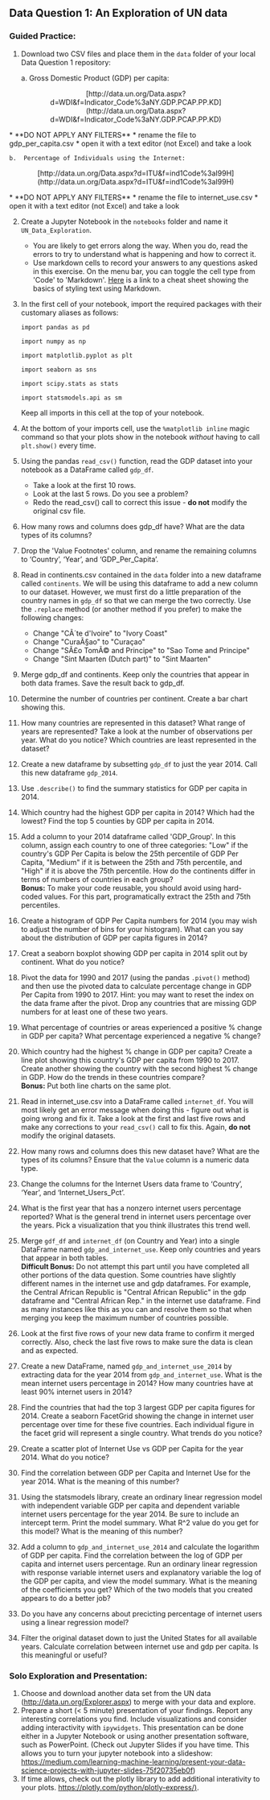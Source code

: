 ## **Data Question 1: An Exploration of UN data**

### Guided Practice:
 1.	Download two CSV files and place them in the `data` folder of your local Data Question 1 repository:
    
    a.	Gross Domestic Product (GDP) per capita: 
<p align="center">
[http://data.un.org/Data.aspx?d=WDI&f=Indicator_Code%3aNY.GDP.PCAP.PP.KD](http://data.un.org/Data.aspx?d=WDI&f=Indicator_Code%3aNY.GDP.PCAP.PP.KD)
</p>  
        * **DO NOT APPLY ANY FILTERS**
        * rename the file to gdp_per_capita.csv
        * open it with a text editor (not Excel) and take a look
    
    b.	Percentage of Individuals using the Internet: 
<p align="center">
[http://data.un.org/Data.aspx?d=ITU&f=ind1Code%3aI99H](http://data.un.org/Data.aspx?d=ITU&f=ind1Code%3aI99H)
</p>  
        * **DO NOT APPLY ANY FILTERS**
        * rename the file to internet_use.csv
        * open it with a text editor (not Excel) and take a look

2. Create a Jupyter Notebook in the `notebooks` folder and name it `UN_Data_Exploration`.
    *  You are likely to get errors along the way. When you do, read the errors to try to understand what is happening and how to correct it.
    * Use markdown cells to record your answers to any questions asked in this exercise. On the menu bar, you can toggle the cell type from 'Code' to 'Markdown'. [Here](https://www.markdownguide.org/cheat-sheet/) is a link to a cheat sheet showing the basics of styling text using Markdown.

3.	In the first cell of your notebook, import the required packages with their customary aliases as follows:

    `import pandas as pd` 
    
    `import numpy as np` 
    
    `import matplotlib.pyplot as plt` 
    
    `import seaborn as sns`
    
    `import scipy.stats as stats`
    
    `import statsmodels.api as sm`
    
    Keep all imports in this cell at the top of your notebook.
    
4.	At the bottom of your imports cell, use the `%matplotlib inline` magic command so that your plots show in the notebook _without_ having to call `plt.show()` every time.

5.	Using the pandas `read_csv()` function, read the GDP dataset into your notebook as a DataFrame called `gdp_df`. 
    * Take a look at the first 10 rows. 
    * Look at the last 5 rows. Do you see a problem?
    * Redo the read_csv() call to correct this issue - **do not** modify the original csv file.

6. How many rows and columns does gdp_df have? What are the data types of its columns?

7. Drop the 'Value Footnotes' column, and rename the remaining columns to ‘Country’, ‘Year’, and ‘GDP_Per_Capita’.

8. Read in continents.csv contained in the `data` folder into a new dataframe called `continents`. We will be using this dataframe to add a new column to our dataset. However, we must first do a little preparation of the country names in `gdp_df` so that we can merge the two correctly. Use the `.replace` method (or another method if you prefer) to make the following changes:
    * Change "CÃ´te d'Ivoire" to "Ivory Coast"
    * Change "CuraÃ§ao" to "Curaçao"
    * Change "SÃ£o TomÃ© and Principe" to "Sao Tome and Principe"
    * Change "Sint Maarten (Dutch part)" to "Sint Maarten"

9. Merge gdp_df and continents. Keep only the countries that appear in both data frames. Save the result back to gdp_df.

10. Determine the number of countries per continent. Create a bar chart showing this.

11. How many countries are represented in this dataset? What range of years are represented? Take a look at the number of observations per year. What do you notice? Which countries are least represented in the dataset?

12. Create a new dataframe by subsetting `gdp_df` to just the year 2014. Call this new dataframe `gdp_2014`.

13. Use `.describe()` to find the summary statistics for GDP per capita in 2014. 

14. Which country had the highest GDP per capita in 2014? Which had the lowest? Find the top 5 counties by GDP per capita in 2014.

15. Add a column to your 2014 dataframe called 'GDP_Group'. In this column, assign each country to one of three categories: "Low" if the country's GDP Per Capita is below the 25th percentile of GDP Per Capita, "Medium" if it is between the 25th and 75th percentile, and "High" if it is above the 75th percentile. How do the continents differ in terms of numbers of countries in each group?  
 **Bonus:** To make your code reusable, you should avoid using hard-coded values. For this part, programatically extract the 25th and 75th percentiles.

16. Create a histogram of GDP Per Capita numbers for 2014 (you may wish to adjust the number of bins for your histogram). What can you say about the distribution of GDP per capita figures in 2014? 

17. Creat a seaborn boxplot showing GDP per capita in 2014 split out by continent. What do you notice?

18. Pivot the data for 1990 and 2017 (using the pandas `.pivot()` method) and then use the pivoted data to calculate percentage change in GDP Per Capita from 1990 to 2017.  Hint: you may want to reset the index on the data frame after the pivot.  Drop any countries that are missing GDP numbers for at least one of these two years.

19. What percentage of countries or areas experienced a positive % change in GDP per capita? What percentage experienced a negative % change?

20. Which country had the highest % change in GDP per capita? Create a line plot showing this country's GDP per capita from 1990 to 2017. Create another showing the country with the second highest % change in GDP. How do the trends in these countries compare?  
**Bonus:** Put both line charts on the same plot.

21. Read in internet_use.csv into a DataFrame called `internet_df`. You will most likely get an error message when doing this - figure out what is going wrong and fix it. Take a look at the first and last five rows and make any corrections to your `read_csv()` call to fix this. Again, **do not** modify the original datasets. 

22. How many rows and columns does this new dataset have? What are the types of its columns? Ensure that the `Value` column is a numeric data type.

23.	Change the columns for the Internet Users data frame to ‘Country’, ‘Year’, and ‘Internet_Users_Pct’.

24. What is the first year that has a nonzero internet users percentage reported? What is the general trend in internet users percentage over the years. Pick a visualization that you think illustrates this trend well.

25.	Merge `gdf_df` and `internet_df` (on Country and Year) into a single DataFrame named `gdp_and_internet_use`. Keep only countries and years that appear in both tables.  
**Difficult Bonus:** Do not attempt this part until you have completed all other portions of the data question. Some countries have slightly different names in the internet use and gdp dataframes. For example, the Central African Republic is "Central African Republic" in the gdp dataframe and "Central African Rep." in the internet use dataframe. Find as many instances like this as you can and resolve them so that when merging you keep the maximum number of countries possible.

26.	Look at the first five rows of your new data frame to confirm it merged correctly. Also, check the last five rows to make sure the data is clean and as expected.

27. Create a new DataFrame, named `gdp_and_internet_use_2014` by extracting data for the year 2014 from `gdp_and_internet_use`. What is the mean internet users percentage in 2014? How many countries have at least 90% internet users in 2014?

28. Find the countries that had the top 3 largest GDP per capita figures for 2014. Create a seaborn FacetGrid showing the change in internet user percentage over time for these five countries. Each individual figure in the facet grid will represent a single country.  What trends do you notice?

29. Create a scatter plot of Internet Use vs GDP per Capita for the year 2014. What do you notice?

30. Find the correlation between GDP per Capita and Internet Use for the year 2014. What is the meaning of this number?

31. Using the statsmodels library, create an ordinary linear regression model with independent variable GDP per capita and dependent variable internet users percentage for the year 2014. Be sure to include an intercept term. Print the model summary. What R^2 value do you get for this model? What is the meaning of this number?

32. Add a column to `gdp_and_internet_use_2014` and calculate the logarithm of GDP per capita. Find the correlation between the log of GDP per capita and internet users percentage. Run an ordinary linear regression with response variable internet users and explanatory variable the log of the GDP per capita, and view the model summary. What is the meaning of the coefficients you get? Which of the two models that you created appears to do a better job?

33. Do you have any concerns about precicting percentage of internet users using a linear regression model? 
 
34. Filter the original dataset down to just the United States for all available years. Calculate correlation between internet use and gdp per capita. Is this meaningful or useful?


### Solo Exploration and Presentation:
1. Choose and download another data set from the UN data (http://data.un.org/Explorer.aspx) to merge with your data and explore.
1. Prepare a short (< 5 minute) presentation of your findings. Report any interesting correlations you find. Include visualizations and consider adding interactivity with `ipywidgets`. This presentation can be done either in a Jupyter Notebook or using another presentation software, such as PowerPoint. (Check out Jupyter Slides if you have time. This allows you to turn your jupyter notebook into a slideshow: https://medium.com/learning-machine-learning/present-your-data-science-projects-with-jupyter-slides-75f20735eb0f)
2.    If time allows, check out the plotly library to add additional interativity to your plots. [https://plotly.com/python/plotly-express/)](https://plotly.com/python/plotly-express/).

